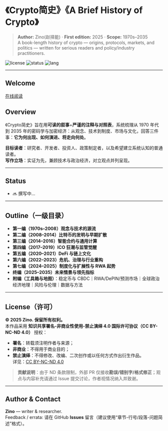# 《Crypto简史》《A Brief History of Crypto》

> **Author:** Zino(赵择能) · **First edition:** 2025 · **Scope:** 1970s–2035  
> A book-length history of crypto — origins, protocols, markets, and politics — written for serious readers and policy/industry practitioners.

![license](https://img.shields.io/badge/License-CC%20BY--NC--ND%204.0-lightgrey) ![status](https://img.shields.io/badge/status-in%20progress-blue) ![lang](https://img.shields.io/badge/lang-zh--CN%20%7C%20en-green)

---
## Welcome
[在线阅读](https://zinozhao.github.io/book/cover.html)


## Overview
《Crypto简史》旨在用**可读的叙事**+**严谨的注释与对照表**，系统梳理从 1970 年代到 2035 年的密码学与加密经济：从观念、技术到制度、市场与文化，回答三件事：**它为何出现、如何演进、将走向何处**。

**目标读者**：研究者、开发者、投资人、政策制定者，以及希望建立系统认知的普通读者。  
**写作立场**：实证为先，兼顾技术与政治经济，对立观点并列呈现。

---

## Status
- 🔜 撰写中...

---

## Outline（一级目录）
- **第一编（1970s–2008）观念与技术的源流**  
- **第二编（2008–2014）比特币的发明与早期扩散**
- **第三编（2014–2016）智能合约与通用计算**
- **第四编（2017–2019）ICO 狂潮与监管觉醒**
- **第五编（2020–2021）DeFi 与链上文化**
- **第六编（2022–2023）危机、治理与行业重构**
- **第七编（2024–2025）制度化与扩展性与 RWA 起势**
- **终编（2025–2035）未来情景与领先指标**
- **附编（工具箱与地图）**：稳定币与 CBDC｜RWA/DePIN/预测市场｜全球政治经济地理｜风险与伦理｜数据与方法

---

## License（许可）
**© 2025 Zino. 保留所有权利。**  
本作品采用 **知识共享署名-非商业性使用-禁止演绎 4.0 国际许可协议（CC BY-NC-ND 4.0）** 授权：  
- **署名**：转载须注明作者与来源；  
- **非商业**：不得用于商业目的；  
- **禁止演绎**：不得修改、改编、二次创作或以任何方式作出衍生作品。  
详见：[CC BY-NC-ND 4.0](https://creativecommons.org/licenses/by-nc-nd/4.0/deed.zh-Hans)

> **贡献说明**：由于 ND 条款限制，外部 PR 仅接收**勘误/错别字/格式修正**；观点与内容补充请通过 Issue 提交讨论，作者视情况纳入并致谢。

---

## Author & Contact
**Zino** — writer & researcher.  
Feedback / errata: 请在 GitHub **Issues** 留言（建议使用“章节-行号/段落-问题简述”格式）。
